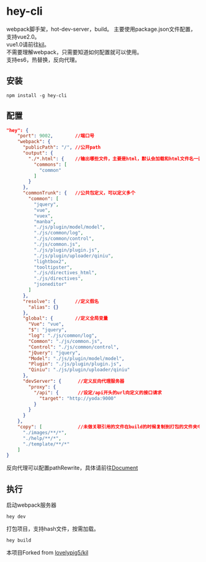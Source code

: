 # hey-cli
webpack脚手架，hot-dev-server，build。
主要使用package.json文件配置，支持vue2.0。  
vue1.0请前往[kil](https://github.com/lovelypig5/kil)。  
不需要理解webpack，只需要知道如何配置就可以使用。  
支持es6，热替换，反向代理。  

## 安装

```
npm install -g hey-cli
```

## 配置

```json
"hey": {
	"port": 9002,        //端口号
	"webpack": {
	  "publicPath": "/", //公开path
	  "output": {
	    "./*.html": {    //输出哪些文件，主要是html，默认会加载和html文件名一直的js文件为入口。支持定义公用包。
	      "commons": [
	        "common"
	      ]
	    }
	  },
	  "commonTrunk": {   //公共包定义，可以定义多个
	    "common": [
	      "jquery",
	      "vue",
	      "vuex",
	      "manba",
	      "./js/plugin/model/model",
	      "./js/common/log",
	      "./js/common/control",
	      "./js/common.js",
	      "./js/plugin/plugin.js",
	      "./js/plugin/uploader/qiniu",
	      "lightbox2",
	      "tooltipster",
	      "./js/directives_html",
	      "./js/directives",
	      "jsoneditor"
	    ]
	  },
	  "resolve": {       //定义假名
	    "alias": {}
	  },
	  "global": {        //定义全局变量
	    "Vue": "vue",
	    "$": "jquery",
	    "log": "./js/common/log",
	    "Common": "./js/common.js",
	    "Control": "./js/common/control",
	    "jQuery": "jquery",
	    "Model": "./js/plugin/model/model",
	    "Plugin": "./js/plugin/plugin.js",
	    "Qiniu": "./js/plugin/uploader/qiniu"
	  },
	  "devServer": {      //定义反向代理服务器
	    "proxy": {
	      "/api": {		  //设定/api开头的url向定义的接口请求
	        "target": "http://yoda:9000"
	      }
	    }
	  }
	},
	"copy": [             //未做关联引用的文件在build的时候复制到打包的文件夹中
	  "./images/**/*",
	  "./help/**/*",
	  "./template/**/*"
	]
}
```

反向代理可以配置pathRewrite，具体请前往[Document](https://webpack.github.io/docs/webpack-dev-server.html#rewriting-urls-of-proxy-request)


## 执行

启动webpack服务器

```
hey dev
```

打包项目，支持hash文件，按需加载。

```
hey build
```

本项目Forked from [lovelypig5/kil](https://github.com/lovelypig5/kil)